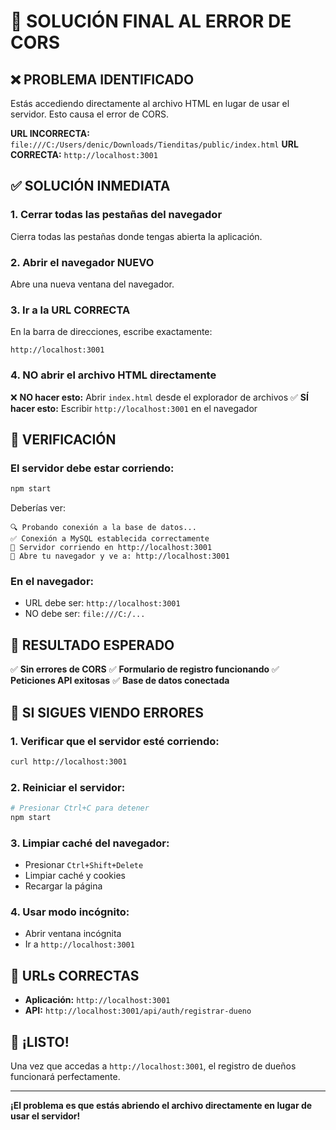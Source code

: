 # 🚨 SOLUCIÓN FINAL AL ERROR DE CORS

## ❌ PROBLEMA IDENTIFICADO
Estás accediendo directamente al archivo HTML en lugar de usar el servidor. Esto causa el error de CORS.

**URL INCORRECTA:** `file:///C:/Users/denic/Downloads/Tienditas/public/index.html`
**URL CORRECTA:** `http://localhost:3001`

## ✅ SOLUCIÓN INMEDIATA

### 1. Cerrar todas las pestañas del navegador
Cierra todas las pestañas donde tengas abierta la aplicación.

### 2. Abrir el navegador NUEVO
Abre una nueva ventana del navegador.

### 3. Ir a la URL CORRECTA
En la barra de direcciones, escribe exactamente:
```
http://localhost:3001
```

### 4. NO abrir el archivo HTML directamente
❌ **NO hacer esto:** Abrir `index.html` desde el explorador de archivos
✅ **SÍ hacer esto:** Escribir `http://localhost:3001` en el navegador

## 🔧 VERIFICACIÓN

### El servidor debe estar corriendo:
```bash
npm start
```

Deberías ver:
```
🔍 Probando conexión a la base de datos...
✅ Conexión a MySQL establecida correctamente
🚀 Servidor corriendo en http://localhost:3001
📱 Abre tu navegador y ve a: http://localhost:3001
```

### En el navegador:
- URL debe ser: `http://localhost:3001`
- NO debe ser: `file:///C:/...`

## 🎯 RESULTADO ESPERADO

✅ **Sin errores de CORS**
✅ **Formulario de registro funcionando**
✅ **Peticiones API exitosas**
✅ **Base de datos conectada**

## 🚨 SI SIGUES VIENDO ERRORES

### 1. Verificar que el servidor esté corriendo:
```bash
curl http://localhost:3001
```

### 2. Reiniciar el servidor:
```bash
# Presionar Ctrl+C para detener
npm start
```

### 3. Limpiar caché del navegador:
- Presionar `Ctrl+Shift+Delete`
- Limpiar caché y cookies
- Recargar la página

### 4. Usar modo incógnito:
- Abrir ventana incógnita
- Ir a `http://localhost:3001`

## 📱 URLs CORRECTAS

- **Aplicación:** `http://localhost:3001`
- **API:** `http://localhost:3001/api/auth/registrar-dueno`

## 🎉 ¡LISTO!

Una vez que accedas a `http://localhost:3001`, el registro de dueños funcionará perfectamente.

---

**¡El problema es que estás abriendo el archivo directamente en lugar de usar el servidor!** 